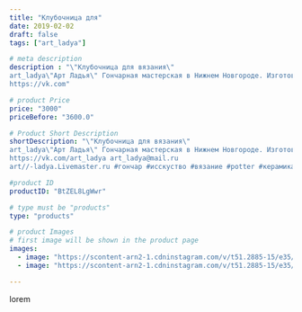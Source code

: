 ```yaml
---
title: "Клубочница для"
date: 2019-02-02
draft: false
tags: ["art_ladya"]

# meta description
description : "\"Клубочница для вязания\" 
art_ladya\"Арт Ладья\" Гончарная мастерская в Нижнем Новгороде. Изготовление керамики и мастер//-классы по обучению. 
https://vk.com"

# product Price
price: "3000"
priceBefore: "3600.0"

# Product Short Description
shortDescription: "\"Клубочница для вязания\" 
art_ladya\"Арт Ладья\" Гончарная мастерская в Нижнем Новгороде. Изготовление керамики и мастер//-классы по обучению. 
https://vk.com/art_ladya art_ladya@mail.ru 
art//-ladya.Livemaster.ru #гончар #исскуство #вязание #potter #керамикаручнаяработа #denseforest #керамиканазаказ #handmade #bowls #керамика #гончарнаяпосуда #вязать #эксклюзивнаякерамика #dishes #decor #ceramicar #claygoods #teabowls #earthenware #ceramic #design #beauty #magic #ceramicart #вязатьмодно #клубокшерсти #clay #авторскаякерамика #клубочница #knitting"

#product ID
productID: "BtZEL8LgWwr"

# type must be "products"
type: "products"

# product Images
# first image will be shown in the product page
images:
  - image: "https://scontent-arn2-1.cdninstagram.com/v/t51.2885-15/e35/50208984_175164136778531_4567193207956040111_n.jpg?tp=1&_nc_ht=scontent-arn2-1.cdninstagram.com&_nc_cat=111&_nc_ohc=ZN9MS1hZV2oAX_2ddv2&ccb=7-4&oh=f5995f59a4c6f903b8cad682188e4adf&oe=608660A3&_nc_sid=83d603&ig_cache_key=MTk3MDYyNDcyMDIxNDczNzIwOQ%3D%3D.2-ccb7-4"
  - image: "https://scontent-arn2-1.cdninstagram.com/v/t51.2885-15/e35/50250894_307678340096229_804292093856430645_n.jpg?tp=1&_nc_ht=scontent-arn2-1.cdninstagram.com&_nc_cat=109&_nc_ohc=-rdJn0s5ZF8AX_pUTBJ&ccb=7-4&oh=0b7c2f1982e1c50f647253ede86dd292&oe=6083DAD0&_nc_sid=83d603&ig_cache_key=MTk3MDYyNDcyMDIzMTU0MDg1MA%3D%3D.2-ccb7-4"

---
```

lorem
